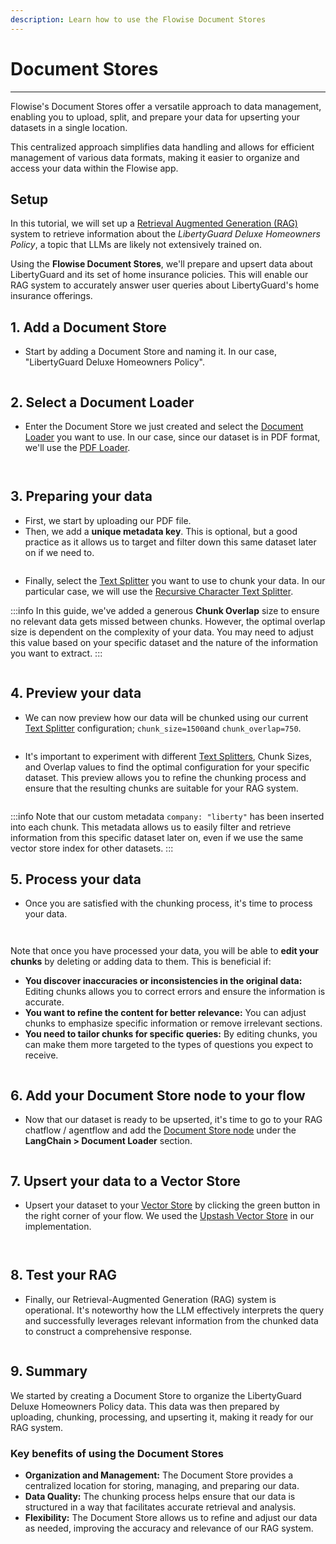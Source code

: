 ```yaml
---
description: Learn how to use the Flowise Document Stores
---
```


# Document Stores

---

Flowise's Document Stores offer a versatile approach to data management, enabling you to upload, split, and prepare your data for upserting your datasets in a single location.

This centralized approach simplifies data handling and allows for efficient management of various data formats, making it easier to organize and access your data within the Flowise app.

## Setup

In this tutorial, we will set up a [Retrieval Augmented Generation (RAG)](../use-cases/multiple-documents-qna.md) system to retrieve information about the _LibertyGuard Deluxe Homeowners Policy_, a topic that LLMs are likely not extensively trained on.

Using the **Flowise Document Stores**, we'll prepare and upsert data about LibertyGuard and its set of home insurance policies. This will enable our RAG system to accurately answer user queries about LibertyGuard's home insurance offerings.

## 1. Add a Document Store

-   Start by adding a Document Store and naming it. In our case, "LibertyGuard Deluxe Homeowners Policy".

<figure><img src="/.gitbook/assets/ds01.png" alt="" /><figcaption></figcaption></figure>

## 2. Select a Document Loader

-   Enter the Document Store we just created and select the [Document Loader](../integrations/langchain/document-loaders/) you want to use. In our case, since our dataset is in PDF format, we'll use the [PDF Loader](../integrations/langchain/document-loaders/pdf-file.md).

<figure><img src="/.gitbook/assets/ds02.png" alt="" /><figcaption></figcaption></figure>

<figure><img src="/.gitbook/assets/ds03.png" alt="" /><figcaption></figcaption></figure>

## 3. Preparing your data

-   First, we start by uploading our PDF file.
-   Then, we add a **unique metadata key**. This is optional, but a good practice as it allows us to target and filter down this same dataset later on if we need to.

<figure><img src="/.gitbook/assets/ds04.png" alt="" /><figcaption></figcaption></figure>

-   Finally, select the [Text Splitter](../integrations/langchain/text-splitters/) you want to use to chunk your data. In our particular case, we will use the [Recursive Character Text Splitter](../integrations/langchain/text-splitters/recursive-character-text-splitter.md).

:::info
In this guide, we've added a generous **Chunk Overlap** size to ensure no relevant data gets missed between chunks. However, the optimal overlap size is dependent on the complexity of your data. You may need to adjust this value based on your specific dataset and the nature of the information you want to extract.
:::

<figure><img src="/.gitbook/assets/ds05.png" alt="" /><figcaption></figcaption></figure>

## 4. Preview your data

-   We can now preview how our data will be chunked using our current [Text Splitter](../integrations/langchain/text-splitters/) configuration; `chunk_size=1500`and `chunk_overlap=750`.

<figure><img src="/.gitbook/assets/ds06.png" alt="" /><figcaption></figcaption></figure>

-   It's important to experiment with different [Text Splitters](../integrations/langchain/text-splitters/), Chunk Sizes, and Overlap values to find the optimal configuration for your specific dataset. This preview allows you to refine the chunking process and ensure that the resulting chunks are suitable for your RAG system.

<figure><img src="/.gitbook/assets/ds07.png" alt="" /><figcaption></figcaption></figure>

:::info
Note that our custom metadata `company: "liberty"` has been inserted into each chunk. This metadata allows us to easily filter and retrieve information from this specific dataset later on, even if we use the same vector store index for other datasets.
:::

## 5. Process your data

-   Once you are satisfied with the chunking process, it's time to process your data.

<figure><img src="/.gitbook/assets/ds08.png" alt="" /><figcaption></figcaption></figure>

<figure><img src="/.gitbook/assets/ds09%20(1).png" alt="" /><figcaption></figcaption></figure>

Note that once you have processed your data, you will be able to **edit your chunks** by deleting or adding data to them. This is beneficial if:

-   **You discover inaccuracies or inconsistencies in the original data:** Editing chunks allows you to correct errors and ensure the information is accurate.
-   **You want to refine the content for better relevance:** You can adjust chunks to emphasize specific information or remove irrelevant sections.
-   **You need to tailor chunks for specific queries:** By editing chunks, you can make them more targeted to the types of questions you expect to receive.

<figure><img src="/.gitbook/assets/ds10.png" alt="" /><figcaption></figcaption></figure>

## 6. Add your Document Store node to your flow

-   Now that our dataset is ready to be upserted, it's time to go to your RAG chatflow / agentflow and add the [Document Store node](../integrations/langchain/document-loaders/document-store.md) under the **LangChain > Document Loader** section.

<figure><img src="/.gitbook/assets/ds11.png" alt="" /><figcaption></figcaption></figure>

## 7. Upsert your data to a Vector Store

-   Upsert your dataset to your [Vector Store](../integrations/langchain/vector-stores/) by clicking the green button in the right corner of your flow. We used the [Upstash Vector Store](../integrations/langchain/vector-stores/upstash-vector.md) in our implementation.

<figure><img src="/.gitbook/assets/ds12.png" alt="" /><figcaption></figcaption></figure>

<figure><img src="/.gitbook/assets/ds13.png" alt="" /><figcaption></figcaption></figure>

## 8. Test your RAG

-   Finally, our Retrieval-Augmented Generation (RAG) system is operational. It's noteworthy how the LLM effectively interprets the query and successfully leverages relevant information from the chunked data to construct a comprehensive response.

<figure><img src="/.gitbook/assets/ds15.png" alt="" /><figcaption></figcaption></figure>

## 9. Summary

We started by creating a Document Store to organize the LibertyGuard Deluxe Homeowners Policy data. This data was then prepared by uploading, chunking, processing, and upserting it, making it ready for our RAG system.

### Key benefits of using the Document Stores

-   **Organization and Management:** The Document Store provides a centralized location for storing, managing, and preparing our data.
-   **Data Quality:** The chunking process helps ensure that our data is structured in a way that facilitates accurate retrieval and analysis.
-   **Flexibility:** The Document Store allows us to refine and adjust our data as needed, improving the accuracy and relevance of our RAG system.
